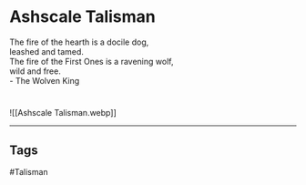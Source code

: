 # Ashscale Talisman
The fire of the hearth is a docile dog,  
leashed and tamed.  
The fire of the First Ones is a ravening wolf,  
wild and free.  
\- The Wolven King

#
![[Ashscale Talisman.webp]]

---
## Tags
#Talisman 